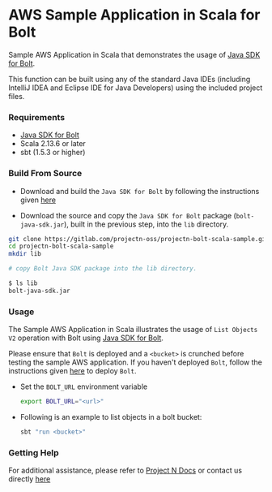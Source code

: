 # AWS Sample Application in Scala for Bolt

Sample AWS Application in Scala that demonstrates the usage of
[Java SDK for Bolt](https://gitlab.com/projectn-oss/projectn-bolt-java).

This function can be built using any of the standard Java IDEs
(including IntelliJ IDEA and Eclipse IDE for Java Developers) using the included project files.

### Requirements

- [Java SDK for Bolt](https://gitlab.com/projectn-oss/projectn-bolt-java)
- Scala 2.13.6 or later
- sbt (1.5.3 or higher)

### Build From Source

* Download and build the `Java SDK for Bolt` by following the instructions given 
  [here](https://gitlab.com/projectn-oss/projectn-bolt-java)
  
* Download the source and copy the `Java SDK for Bolt` package (`bolt-java-sdk.jar`), built in the previous step,
  into the `lib` directory.
  
```bash
git clone https://gitlab.com/projectn-oss/projectn-bolt-scala-sample.git
cd projectn-bolt-scala-sample
mkdir lib

# copy Bolt Java SDK package into the lib directory.

$ ls lib
bolt-java-sdk.jar
```

### Usage

The Sample AWS Application in Scala illustrates the usage of `List Objects V2` operation with Bolt using 
[Java SDK for Bolt](https://gitlab.com/projectn-oss/projectn-bolt-java).

Please ensure that `Bolt` is deployed and a `<bucket>` is crunched before testing the sample AWS application. 
If you haven't deployed `Bolt`, follow the instructions given 
[here](https://xyz.projectn.co/installation-guide#estimate-savings) to deploy `Bolt`.

* Set the `BOLT_URL` environment variable
  ```bash
  export BOLT_URL="<url>"
  ```

* Following is an example to list objects in a bolt bucket:
  ```bash
  sbt "run <bucket>"
  ```

### Getting Help

For additional assistance, please refer to [Project N Docs](https://xyz.projectn.co/) or contact us directly
[here](mailto:support@projectn.co)